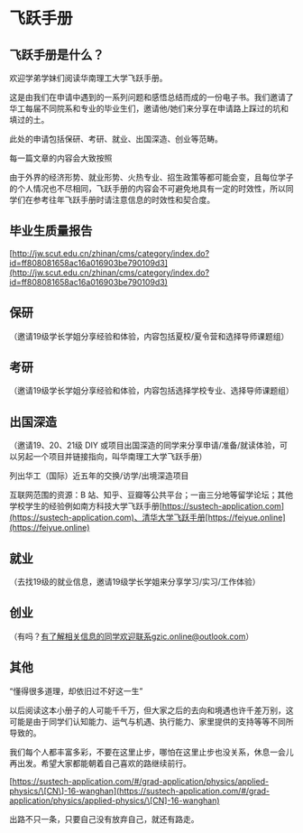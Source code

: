 # 飞跃手册

## 飞跃手册是什么？

欢迎学弟学妹们阅读华南理工大学飞跃手册。

这是由我们在申请中遇到的一系列问题和感悟总结而成的一份电子书。我们邀请了华工每届不同院系和专业的毕业生们，邀请他/她们来分享在申请路上踩过的坑和填过的土。

此处的申请包括保研、考研、就业、出国深造、创业等范畴。

每一篇文章的内容会大致按照

由于外界的经济形势、就业形势、火热专业、招生政策等都可能会变，且每位学子的个人情况也不尽相同，飞跃手册的内容会不可避免地具有一定的时效性，所以同学们在参考往年飞跃手册时请注意信息的时效性和契合度。

## 毕业生质量报告

[http://jw.scut.edu.cn/zhinan/cms/category/index.do?id=ff808081658ac16a016903be790109d3](http://jw.scut.edu.cn/zhinan/cms/category/index.do?id=ff808081658ac16a016903be790109d3)

## 保研

（邀请19级学长学姐分享经验和体验，内容包括夏校/夏令营和选择导师课题组）

## 考研

（邀请19级学长学姐分享经验和体验，内容包括选择学校专业、选择导师课题组）

## 出国深造

（邀请19、20、21级 DIY 或项目出国深造的同学来分享申请/准备/就读体验，可以另起一个项目并链接指向，叫华南理工大学飞跃手册）

列出华工（国际）近五年的交换/访学/出境深造项目



互联网范围的资源：B 站、知乎、豆瓣等公共平台；一亩三分地等留学论坛；其他学校学生的经验例如南方科技大学飞跃手册[https://sustech-application.com](https://sustech-application.com)、清华大学飞跃手册[https://feiyue.online](https://feiyue.online)

## 就业

（去找19级的就业信息，邀请19级学长学姐来分享学习/实习/工作体验）

## 创业

（有吗？有了解相关信息的同学欢迎联系gzic.online@outlook.com）

## 其他



“懂得很多道理，却依旧过不好这一生”

以后阅读这本小册子的人可能千千万，但大家之后的去向和境遇也许千差万别，这可能是由于同学们认知能力、运气与机遇、执行能力、家里提供的支持等等不同所导致的。

我们每个人都丰富多彩，不要在这里止步，哪怕在这里止步也没关系，休息一会儿再出发。希望大家都能朝着自己喜欢的路继续前行。

[https://sustech-application.com/#/grad-application/physics/applied-physics/\[CN\]-16-wanghan](https://sustech-application.com/#/grad-application/physics/applied-physics/\[CN]-16-wanghan)

出路不只一条，只要自己没有放弃自己，就还有路走。

